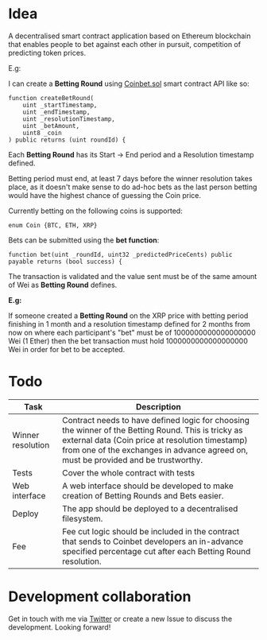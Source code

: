 # Idea

A decentralised smart contract application based on Ethereum blockchain that enables people to bet against each other in pursuit, competition of predicting token prices.

E.g:

I can create a **Betting Round** using [Coinbet.sol](https://github.com/EnchanterIO/coinbet/blob/master/contracts/Coinbet.sol) smart contract API like so:

```solidity
function createBetRound(
    uint _startTimestamp,
    uint _endTimestamp,
    uint _resolutionTimestamp,
    uint _betAmount,
    uint8 _coin
) public returns (uint roundId) {
```

Each **Betting Round** has its Start -> End period and a Resolution timestamp defined.

Betting period must end, at least 7 days before the winner resolution takes place, as it doesn't make sense to do ad-hoc bets as the last person betting would have the highest chance of guessing the Coin price.

Currently betting on the following coins is supported: 

```solidity
enum Coin {BTC, ETH, XRP}
```

Bets can be submitted using the **bet function**:

```solidity
function bet(uint _roundId, uint32 _predictedPriceCents) public payable returns (bool success) {
```

The transaction is validated and the value sent must be of the same amount of Wei as **Betting Round** defines.

**E.g:** 

If someone created a **Betting Round** on the XRP price with betting period finishing in 1 month and a resolution timestamp defined for 2 months from now on where each participant's "bet" must be of 1000000000000000000 Wei (1 Ether) then the bet transaction must hold 1000000000000000000 Wei in order for bet to be accepted.

# Todo

| Task  | Description |
| ------------- | ------------- |
| Winner resolution | Contract needs to have defined logic for choosing the winner of the Betting Round. This is tricky as external data (Coin price at resolution timestamp) from one of the exchanges in advance agreed on, must be provided and be trustworthy. |
| Tests  | Cover the whole contract with tests |
| Web interface | A web interface should be developed to make creation of Betting Rounds and Bets easier. |
| Deploy | The app should be deployed to a decentralised filesystem. |
| Fee | Fee cut logic should be included in the contract that sends to Coinbet developers an in-advance specified percentage cut after each Betting Round resolution. |

# Development collaboration

Get in touch with me via [Twitter](https://twitter.com/EnchanterIO) or create a new Issue to discuss the development. Looking forward!